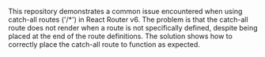 This repository demonstrates a common issue encountered when using catch-all routes ('/*') in React Router v6. The problem is that the catch-all route does not render when a route is not specifically defined, despite being placed at the end of the route definitions. The solution shows how to correctly place the catch-all route to function as expected.
